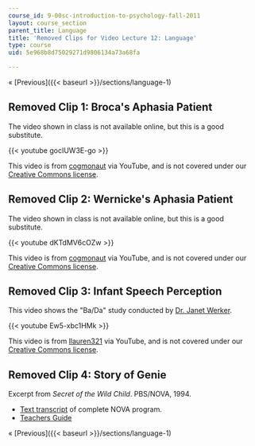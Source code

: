 ```yaml
---
course_id: 9-00sc-introduction-to-psychology-fall-2011
layout: course_section
parent_title: Language
title: 'Removed Clips for Video Lecture 12: Language'
type: course
uid: 5e968b8d75029271d9806134a73a68fa

---
```


« [Previous]({{< baseurl >}}/sections/language-1)

Removed Clip 1: Broca's Aphasia Patient
---------------------------------------

The video shown in class is not available online, but this is a good substitute.

{{< youtube gocIUW3E-go >}}

This video is from [cogmonaut](http://www.youtube.com/user/cogmonaut) via YouTube, and is not covered under our [Creative Commons license](/terms/#cc).

Removed Clip 2: Wernicke's Aphasia Patient
------------------------------------------

The video shown in class is not available online, but this is a good substitute.

{{< youtube dKTdMV6cOZw >}}

This video is from [cogmonaut](http://www.youtube.com/user/cogmonaut) via YouTube, and is not covered under our [Creative Commons license](/terms/#cc).

Removed Clip 3: Infant Speech Perception
----------------------------------------

This video shows the "Ba/Da" study conducted by [Dr. Janet Werker](http://infantstudies.psych.ubc.ca/).

{{< youtube Ew5-xbc1HMk >}}

This video is from [llauren321](http://www.youtube.com/user/llauren321) via YouTube, and is not covered under our [Creative Commons license](/terms/#cc).

Removed Clip 4: Story of Genie
------------------------------

Excerpt from _Secret of the Wild Child_. PBS/NOVA, 1994.

*   [Text transcript](http://www.pbs.org/wgbh/nova/transcripts/2112gchild.html) of complete NOVA program.
*   [Teachers Guide](http://www.pbs.org/wgbh/nova/teachers/programs/2112_wildchil.html)

« [Previous]({{< baseurl >}}/sections/language-1)